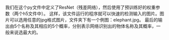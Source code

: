 我们在这个py文件中定义了ResNet（残差网络），然后使用了预训练好的权重参数（两个h5文件中）。
这样，该文件运行的程序就可以快速的检测输入的图片。图片可以选用任意的jpg格式图片，文件夹下有一个例图：elephant.jpg。
最后的输出由5个名称及其相应的5个概率，分别表示网络识别出的物体名称及其概率，一般来说选最大的。